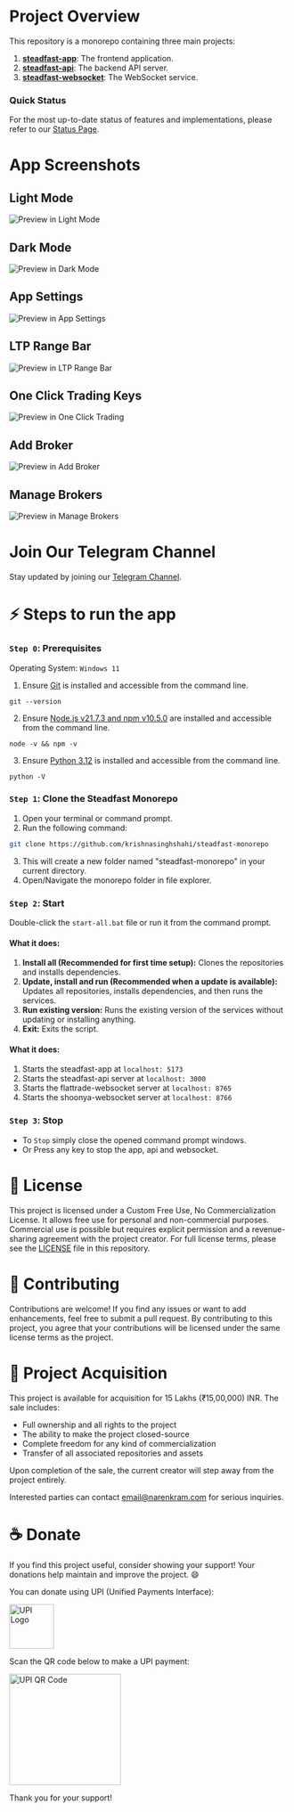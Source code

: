 # Project Overview

This repository is a monorepo containing three main projects:

1. [**steadfast-app**](https://github.com/krishnasinghshahi/steadfast-app): The frontend application.
2. [**steadfast-api**](https://github.com/krishnasinghshahi/steadfast-api): The backend API server.
3. [**steadfast-websocket**](https://github.com/krishnasinghshahi/steadfast-websocket): The WebSocket service.

### Quick Status

For the most up-to-date status of features and implementations, please refer to our [Status Page](status.md).

# App Screenshots

## Light Mode

![Preview in Light Mode](Images/preview_light.png)

## Dark Mode

![Preview in Dark Mode](Images/preview_dark.png)

## App Settings

![Preview in App Settings](Images/preview_settings.png)

## LTP Range Bar

![Preview in LTP Range Bar](Images/preview_ltprangebar.png)

## One Click Trading Keys

![Preview in One Click Trading](Images/preview_oneclicktrade.png)

## Add Broker

![Preview in Add Broker](Images/preview_addbroker_light.png)

## Manage Brokers

![Preview in Manage Brokers](Images/preview_managebroker_light.png)

# Join Our Telegram Channel

Stay updated by joining our [Telegram Channel](https://t.me/steadfastapp).

# ⚡ Steps to run the app

### `Step 0`: Prerequisites

Operating System: `Windows 11`

1. Ensure [Git](https://git-scm.com/download/win) is installed and accessible from the command line.

```
git --version
```

2. Ensure [Node.js v21.7.3 and npm v10.5.0](https://nodejs.org/en/download/prebuilt-installer) are installed and accessible from the command line.

```
node -v && npm -v
```

3. Ensure [Python 3.12](https://www.python.org/downloads/) is installed and accessible from the command line.

```
python -V
```

### `Step 1`: Clone the Steadfast Monorepo

1. Open your terminal or command prompt.
2. Run the following command:

```bash
git clone https://github.com/krishnasinghshahi/steadfast-monorepo
```

3. This will create a new folder named "steadfast-monorepo" in your current directory.
4. Open/Navigate the monorepo folder in file explorer.

### `Step 2`: Start

Double-click the `start-all.bat` file or run it from the command prompt.

#### What it does:

1. **Install all (Recommended for first time setup):** Clones the repositories and installs dependencies.
2. **Update, install and run (Recommended when a update is available):** Updates all repositories, installs dependencies, and then runs the services.
3. **Run existing version:** Runs the existing version of the services without updating or installing anything.
4. **Exit:** Exits the script.

#### What it does:

1. Starts the steadfast-app at `localhost: 5173`
2. Starts the steadfast-api server at `localhost: 3000`
3. Starts the flattrade-websocket server at `localhost: 8765`
4. Starts the shoonya-websocket server at `localhost: 8766`

### `Step 3`: Stop

- To `Stop` simply close the opened command prompt windows.
- Or Press any key to stop the app, api and websocket.

# 📜 License

This project is licensed under a Custom Free Use, No Commercialization License. It allows free use for personal and non-commercial purposes. Commercial use is possible but requires explicit permission and a revenue-sharing agreement with the project creator. For full license terms, please see the [LICENSE](LICENSE) file in this repository.

# 🤝 Contributing

Contributions are welcome! If you find any issues or want to add enhancements, feel free to submit a pull request. By contributing to this project, you agree that your contributions will be licensed under the same license terms as the project.

# 💼 Project Acquisition

This project is available for acquisition for 15 Lakhs (₹15,00,000) INR. The sale includes:

- Full ownership and all rights to the project
- The ability to make the project closed-source
- Complete freedom for any kind of commercialization
- Transfer of all associated repositories and assets

Upon completion of the sale, the current creator will step away from the project entirely.

Interested parties can contact email@narenkram.com for serious inquiries.

# ☕ Donate

If you find this project useful, consider showing your support! Your donations help maintain and improve the project. 😄

You can donate using UPI (Unified Payments Interface):

<img src="Images/upi_logo.png" alt="UPI Logo" width="80"/>

Scan the QR code below to make a UPI payment:

<img src="Images/scan_upi_id.jpg" alt="UPI QR Code" width="200"/>

Thank you for your support!

